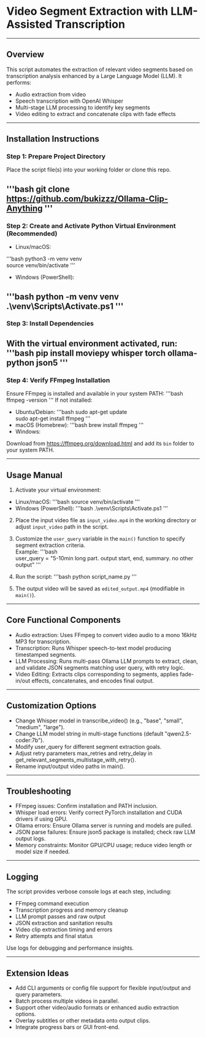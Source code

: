 # Video Segment Extraction with LLM-Assisted Transcription

---

## Overview

This script automates the extraction of relevant video segments based on transcription analysis enhanced by a Large Language Model (LLM). It performs:

- Audio extraction from video  
- Speech transcription with OpenAI Whisper  
- Multi-stage LLM processing to identify key segments  
- Video editing to extract and concatenate clips with fade effects  

---

## Installation Instructions

### Step 1: Prepare Project Directory

Place the script file(s) into your working folder or clone this repo.

'''bash
git clone https://github.com/bukizzz/Ollama-Clip-Anything
'''
---

### Step 2: Create and Activate Python Virtual Environment (Recommended)

- Linux/macOS:

'''bash
python3 -m venv venv  
source venv/bin/activate
'''

- Windows (PowerShell):

'''bash
python -m venv venv  
.\venv\Scripts\Activate.ps1
'''
---

### Step 3: Install Dependencies

With the virtual environment activated, run:
'''bash
pip install moviepy whisper torch ollama-python json5
'''
---

### Step 4: Verify FFmpeg Installation

Ensure FFmpeg is installed and available in your system PATH:
'''bash
ffmpeg -version
'''
If not installed:

- Ubuntu/Debian:
'''bash
sudo apt-get update  
sudo apt-get install ffmpeg
'''
- macOS (Homebrew):
'''bash
brew install ffmpeg
'''
- Windows:

Download from https://ffmpeg.org/download.html and add its `bin` folder to your system PATH.

---

## Usage Manual

1. Activate your virtual environment:

- Linux/macOS:
'''bash
source venv/bin/activate
'''
- Windows (PowerShell):
'''bash
.\venv\Scripts\Activate.ps1
'''
2. Place the input video file as `input_video.mp4` in the working directory or adjust `input_video` path in the script.

3. Customize the `user_query` variable in the `main()` function to specify segment extraction criteria.  
Example:
'''bash  
user_query = "5-10min long part. output start, end, summary. no other output"
'''
5. Run the script:
'''bash
python script_name.py
'''
5. The output video will be saved as `edited_output.mp4` (modifiable in `main()`).

---

## Core Functional Components

- Audio extraction: Uses FFmpeg to convert video audio to a mono 16kHz MP3 for transcription.  
- Transcription: Runs Whisper speech-to-text model producing timestamped segments.  
- LLM Processing: Runs multi-pass Ollama LLM prompts to extract, clean, and validate JSON segments matching user query, with retry logic.  
- Video Editing: Extracts clips corresponding to segments, applies fade-in/out effects, concatenates, and encodes final output.

---

## Customization Options

- Change Whisper model in transcribe_video() (e.g., "base", "small", "medium", "large").  
- Change LLM model string in multi-stage functions (default "qwen2.5-coder:7b").  
- Modify user_query for different segment extraction goals.  
- Adjust retry parameters max_retries and retry_delay in get_relevant_segments_multistage_with_retry().  
- Rename input/output video paths in main().

---

## Troubleshooting

- FFmpeg issues: Confirm installation and PATH inclusion.  
- Whisper load errors: Verify correct PyTorch installation and CUDA drivers if using GPU.  
- Ollama errors: Ensure Ollama server is running and models are pulled.  
- JSON parse failures: Ensure json5 package is installed; check raw LLM output logs.  
- Memory constraints: Monitor GPU/CPU usage; reduce video length or model size if needed.

---

## Logging

The script provides verbose console logs at each step, including:

- FFmpeg command execution  
- Transcription progress and memory cleanup  
- LLM prompt passes and raw output  
- JSON extraction and sanitation results  
- Video clip extraction timing and errors  
- Retry attempts and final status

Use logs for debugging and performance insights.

---

## Extension Ideas

- Add CLI arguments or config file support for flexible input/output and query parameters.  
- Batch process multiple videos in parallel.  
- Support other video/audio formats or enhanced audio extraction options.  
- Overlay subtitles or other metadata onto output clips.  
- Integrate progress bars or GUI front-end.
